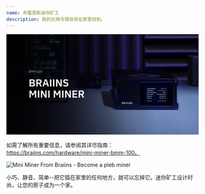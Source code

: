 ```yaml
---
name: 布雷恩斯迷你矿工
description: 我的比特币很容易在家里找到。
---
```

![cover](assets/cover.webp)

如需了解所有重要信息，请参阅其详尽指南： https://braiins.com/hardware/mini-miner-bmm-100。

![ Mini Miner From Braiins - Become a pleb miner  ](https://youtu.be/QXonFfguymw?si=_bq5pd_85xmUBZiw)

小巧、静音、简单--把它插在家里的任何地方，就可以忘掉它。迷你矿工设计时尚，让您的房子成为一个家。